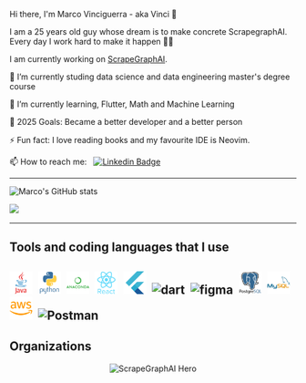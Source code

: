 Hi there, I'm Marco Vinciguerra - aka Vinci 👋
 
I am a 25 years old guy whose dream is to make concrete ScrapegraphAI. Every day I work hard to make it happen 💪🏻

I am currently working on [ScrapeGraphAI](https://scrapegraphai.com).

🔭 I’m currently studing data science and data engineering master's degree course

🌱 I’m currently learning, Flutter, Math and Machine Learning

🥅 2025 Goals: Became a better developer and a better person

⚡ Fun fact: I love reading books and my favourite IDE is Neovim.

📫 How to reach me: &nbsp; [![Linkedin Badge](https://img.shields.io/badge/-Marco-blue?style=flat&logo=Linkedin&logoColor=white)](https://www.linkedin.com/in/marco-vinciguerra-7ba365242/)

---


![Marco's GitHub stats](https://github-readme-stats.vercel.app/api?username=VinciGit00&show_icons=true&theme=nord&hide_border=true&include_all_commits=true&count_private=true)

![](http://github-profile-summary-cards.vercel.app/api/cards/profile-details?username=VinciGit00&theme=nord_dark)

---
## Tools and coding languages that I use
<img src="https://github.com/devicons/devicon/blob/master/icons/java/java-original-wordmark.svg" title="Java" alt="Java" width="40" height="40"/>&nbsp;
<img src="https://github.com/devicons/devicon/blob/master/icons/python/python-original-wordmark.svg" title="Java" alt="Java" width="40" height="40"/>&nbsp;
<img src="https://github.com/devicons/devicon/blob/master/icons/anaconda/anaconda-original-wordmark.svg" title="Java" alt="Java" width="40" height="40"/>&nbsp;
<img src="https://github.com/devicons/devicon/blob/master/icons/react/react-original-wordmark.svg" title="React" alt="React" width="40" height="40"/>&nbsp;
<img src="https://github.com/devicons/devicon/blob/master/icons/flutter/flutter-original.svg" title="Flutter" alt="Flutter" width="40" height="40"/>&nbsp;
<img src="https://www.vectorlogo.zone/logos/dartlang/dartlang-icon.svg" alt="dart" width="40" height="40"/>&nbsp;
<img src="https://www.vectorlogo.zone/logos/figma/figma-icon.svg" alt="figma" width="40" height="40"/>&nbsp;
<img src="https://raw.githubusercontent.com/devicons/devicon/master/icons/postgresql/postgresql-original-wordmark.svg" alt="postgresql" width="40" height="40"/>&nbsp;
 <img src="https://github.com/devicons/devicon/blob/master/icons/mysql/mysql-original-wordmark.svg" title="MySQL"  alt="MySQL" width="40" height="40"/>&nbsp;
<img src="https://github.com/devicons/devicon/blob/master/icons/amazonwebservices/amazonwebservices-plain-wordmark.svg" title="MySQL"  alt="MySQL" width="40" height="40"/>&nbsp;
<img src="https://www.vectorlogo.zone/logos/getpostman/getpostman-icon.svg" title="Postman"  alt="Postman" width="40" height="40"/>&nbsp;
---

## Organizations
<p align="center">
  <img src="https://github.com/ScrapeGraphAI/Scrapegraph-ai/blob/main/docs/assets/scrapegraphai_logo.png" alt="ScrapeGraphAI Hero" style="width: 15%;">
</p>
